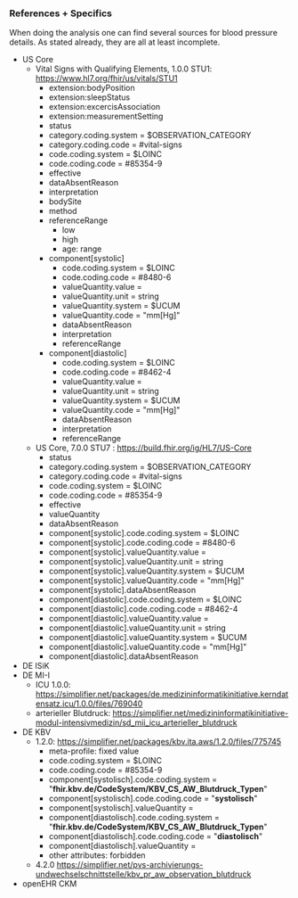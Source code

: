 <style>
table th {background: #f0b033}
table tr:nth-child(even) {background: #EEE}
table tr:nth-child(odd) {background: #FFF}
</style>


### References + Specifics

When doing the analysis one can find several sources for blood pressure details.
As stated already, they are all at least incomplete.

* US Core
  * Vital Signs with Qualifying Elements, 1.0.0 STU1: https://www.hl7.org/fhir/us/vitals/STU1
    * extension:bodyPosition
    * extension:sleepStatus
    * extension:excercisAssociation
    * extension:measurementSetting
    * status
    * category.coding.system = $OBSERVATION_CATEGORY
    * category.coding.code = #vital-signs
    * code.coding.system = $LOINC
    * code.coding.code = #85354-9
    * effective
    * dataAbsentReason
    * interpretation
    * bodySite
    * method
    * referenceRange
      * low
      * high
      * age: range
    * component[systolic]
      * code.coding.system = $LOINC
      * code.coding.code = #8480-6
      * valueQuantity.value = <value>
      * valueQuantity.unit = string
      * valueQuantity.system = $UCUM
      * valueQuantity.code = "mm[Hg]"
      * dataAbsentReason
      * interpretation
      * referenceRange
    * component[diastolic]
      * code.coding.system = $LOINC
      * code.coding.code = #8462-4
      * valueQuantity.value = <value>
      * valueQuantity.unit = string
      * valueQuantity.system = $UCUM
      * valueQuantity.code = "mm[Hg]"
      * dataAbsentReason
      * interpretation
      * referenceRange
  * US Core, 7.0.0 STU7 : https://build.fhir.org/ig/HL7/US-Core
    * status
    * category.coding.system = $OBSERVATION_CATEGORY
    * category.coding.code = #vital-signs
    * code.coding.system = $LOINC
    * code.coding.code = #85354-9
    * effective
    * valueQuantity
    * dataAbsentReason
    * component[systolic].code.coding.system = $LOINC
    * component[systolic].code.coding.code = #8480-6
    * component[systolic].valueQuantity.value = <value>
    * component[systolic].valueQuantity.unit = string
    * component[systolic].valueQuantity.system = $UCUM
    * component[systolic].valueQuantity.code = "mm[Hg]"
    * component[systolic].dataAbsentReason
    * component[diastolic].code.coding.system = $LOINC
    * component[diastolic].code.coding.code = #8462-4
    * component[diastolic].valueQuantity.value = <value>
    * component[diastolic].valueQuantity.unit = string
    * component[diastolic].valueQuantity.system = $UCUM
    * component[diastolic].valueQuantity.code = "mm[Hg]"
    * component[diastolic].dataAbsentReason
* DE ISiK
* DE MI-I
  * ICU 1.0.0: https://simplifier.net/packages/de.medizininformatikinitiative.kerndatensatz.icu/1.0.0/files/769040
  * arterieller Blutdruck: https://simplifier.net/medizininformatikinitiative-modul-intensivmedizin/sd_mii_icu_arterieller_blutdruck
* DE KBV
  * 1.2.0: https://simplifier.net/packages/kbv.ita.aws/1.2.0/files/775745
    * meta-profile: fixed value
    * code.coding.system = $LOINC
    * code.coding.code = #85354-9
    * component[systolisch].code.coding.system = "**fhir.kbv.de/CodeSystem/KBV_CS_AW_Blutdruck_Typen**"
    * component[systolisch].code.coding.code = "**systolisch**"
    * component[systolisch].valueQuantity = <value>
    * component[diastolisch].code.coding.system = "**fhir.kbv.de/CodeSystem/KBV_CS_AW_Blutdruck_Typen**"
    * component[diastolisch].code.coding.code = "**diastolisch**"
    * component[diastolisch].valueQuantity = <value>
    * other attributes: forbidden
  * 4.2.0  https://simplifier.net/pvs-archivierungs-undwechselschnittstelle/kbv_pr_aw_observation_blutdruck
* openEHR CKM
